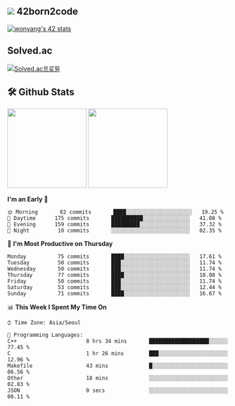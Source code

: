 
## <img src="https://img.shields.io/badge/-000000?style=flat&logo=42&logoColor=white"> 42born2code
[![wonyang's 42 stats](https://badge42.vercel.app/api/v2/cl5nhe5b6007809kydha7ht42/stats?cursusId=21&coalitionId=88)](https://profile.intra.42.fr/users/wonyang)

## Solved.ac
[![Solved.ac프로필](http://mazassumnida.wtf/api/v2/generate_badge?boj=bennyws)](https://solved.ac/bennyws)

## 🛠️ Github Stats
<p>
  <img height="180em" src="https://github-readme-stats-veggie-garden.vercel.app/api?username=gemstoneyang&show_icons=true&include_all_commits=true&bg_color=30,e96443,904e95&title_color=fff&text_color=fff">
  <img height="180em" src="https://github-readme-stats-veggie-garden.vercel.app/api/top-langs/?username=gemstoneyang&layout=compact&bg_color=30,e96443,904e95&title_color=fff&text_color=fff">
</p>

<!--START_SECTION:waka-->
**I'm an Early 🐤** 

```text
🌞 Morning       82 commits       ████░░░░░░░░░░░░░░░░░░░░░   19.25 % 
🌆 Daytime      175 commits       ██████████░░░░░░░░░░░░░░░   41.08 % 
🌃 Evening      159 commits       █████████░░░░░░░░░░░░░░░░   37.32 % 
🌙 Night         10 commits       ░░░░░░░░░░░░░░░░░░░░░░░░░   02.35 % 

```
📅 **I'm Most Productive on Thursday** 

```text
Monday          75 commits       ████░░░░░░░░░░░░░░░░░░░░░   17.61 % 
Tuesday         50 commits       ███░░░░░░░░░░░░░░░░░░░░░░   11.74 % 
Wednesday       50 commits       ███░░░░░░░░░░░░░░░░░░░░░░   11.74 % 
Thursday        77 commits       ████░░░░░░░░░░░░░░░░░░░░░   18.08 % 
Friday          50 commits       ███░░░░░░░░░░░░░░░░░░░░░░   11.74 % 
Saturday        53 commits       ███░░░░░░░░░░░░░░░░░░░░░░   12.44 % 
Sunday          71 commits       ████░░░░░░░░░░░░░░░░░░░░░   16.67 % 

```


📊 **This Week I Spent My Time On** 

```text
⌚︎ Time Zone: Asia/Seoul

💬 Programming Languages: 
C++                      8 hrs 34 mins       ███████████████████░░░░░░   77.45 % 
C                        1 hr 26 mins        ███░░░░░░░░░░░░░░░░░░░░░░   12.96 % 
Makefile                 43 mins             █░░░░░░░░░░░░░░░░░░░░░░░░   06.56 % 
Other                    18 mins             ░░░░░░░░░░░░░░░░░░░░░░░░░   02.83 % 
JSON                     0 secs              ░░░░░░░░░░░░░░░░░░░░░░░░░   00.11 % 

```


<!--END_SECTION:waka-->
